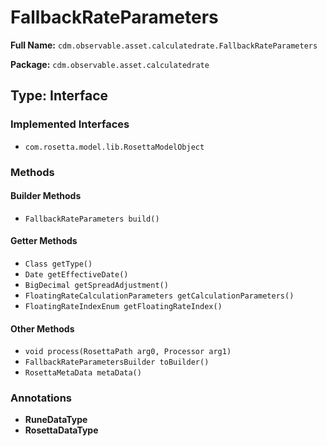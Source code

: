 # FallbackRateParameters

**Full Name:** `cdm.observable.asset.calculatedrate.FallbackRateParameters`

**Package:** `cdm.observable.asset.calculatedrate`

## Type: Interface

### Implemented Interfaces

- `com.rosetta.model.lib.RosettaModelObject`

### Methods

#### Builder Methods

- `FallbackRateParameters build()`

#### Getter Methods

- `Class getType()`
- `Date getEffectiveDate()`
- `BigDecimal getSpreadAdjustment()`
- `FloatingRateCalculationParameters getCalculationParameters()`
- `FloatingRateIndexEnum getFloatingRateIndex()`

#### Other Methods

- `void process(RosettaPath arg0, Processor arg1)`
- `FallbackRateParametersBuilder toBuilder()`
- `RosettaMetaData metaData()`

### Annotations

- **RuneDataType**
- **RosettaDataType**

